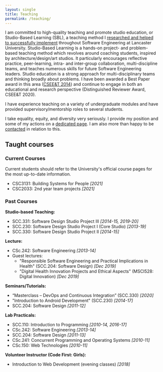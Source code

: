 ```yaml
---
layout: single
title: Teaching
permalink: /teaching/
---
```


<!-- markdownlint-disable MD033 -->

I am committed to high-quality teaching and promote studio education, or Studio-Based Learning (SBL), a teaching method I [researched and helped to successfully implement](http://www.research.lancs.ac.uk/portal/en/publications/studios-in-software-engineering-education(a6a4d34e-cb6e-4eba-b558-03a8a10d2831).html) throughout Software Engineering at Lancaster University. Studio-Based Learning is a hands-on project- and problem-based teaching method which revolves around coaching students, inspired by architecture/design/art studios. It particularly encourages reflective practice, peer-learning, intra- and inter-group collaboration, multi-discipline teams, and teaches numerous skills for future Software Engineering leaders. Studio education is a strong approach for multi-disciplinary teams and thinking broadly about problems. I have been awarded a Best Paper award in this area ([CSEE&T 2014](https://conferences.computer.org/cseet/)) and continue to engage in both an educational and research perspective (Distinguished Reviewer Award, CSEE&T 2020).

I have experience teaching on a variety of undergraduate modules and have provided supervisory/mentorship roles to several students.

I take equality, equity, and diversity very seriously. I provide my position and some of my actions on a [dedicated page](../equality.md). I am also more than happy to be [contacted](../index.md#contact-me) in relation to this.

## <i class="fas fa-chalkboard-teacher fa-fw headingIcon" aria-hidden="true"></i>Taught courses

### Current Courses

Current students should refer to the University's official course pages for the most up-to-date information.

- CSC3131: Building Systems for People _[2021]_
- CSC2033: 2nd year team projects _[2021]_

### Past Courses

**Studio-based Teaching:**

- SCC.331: Software Design Studio Project III _[2014-15, 2019-20]_
- SCC.230: Software Design Studio Project I (Core Studio) _[2013-19]_
- SCC.330: Software Design Studio Project II _[2014-15]_

**Lecture:**

- CSc.242: Software Engineering _[2013-14]_
- Guest lectures:
  - "Responsible Software Engineering and Practical Implications in Health" (SCC.204: Software Design) _[Dec 2019]_
  - "Digital Health Innovation Projects and Ethical Aspects" (MSCI528: Digital Innovation) _[Dec 2019]_

**Seminars/Tutorials:**

- “Masterclass – DevOps and Continuous Integration” (SCC.330) _[2020]_
- "Introduction to Android Development" (SCC.230) _[2014-17]_
- SCC.204: Software Design _[2011-12]_

**Lab Practicals:**

- SCC.110: Introduction to Programming _[2010-14, 2016-17]_
- CSc.242: Software Engineering _[2013-14]_
- SCC.204: Software Design _[2011-13]_
- CSc.241: Concurrent Programming and Operating Systems _[2010-11]_
- CSc.150: Web Technologies _[2010-11]_

**Volunteer Instructor (Code First: Girls):**

- Introduction to Web Development (evening classes) _[2018]_
